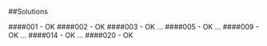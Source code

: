 ##Solutions

####001 - OK
####002 - OK
####003 - OK
...
####005 - OK
...
####009 - OK
...
####014 - OK
...
####020 - OK